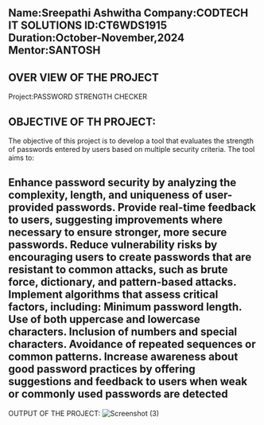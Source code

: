 Name:Sreepathi Ashwitha
Company:CODTECH IT SOLUTIONS
ID:CT6WDS1915
Duration:October-November,2024
Mentor:SANTOSH
-------------------------------------
OVER VIEW OF THE PROJECT
-------------------------------------
Project:PASSWORD STRENGTH CHECKER


OBJECTIVE OF TH PROJECT:
----------------------------------------------------
The objective of this project is to develop a tool that evaluates the strength of passwords entered by users based on multiple security criteria. The tool aims to:

Enhance password security by analyzing the complexity, length, and uniqueness of user-provided passwords.
Provide real-time feedback to users, suggesting improvements where necessary to ensure stronger, more secure passwords.
Reduce vulnerability risks by encouraging users to create passwords that are resistant to common attacks, such as brute force, dictionary, and pattern-based attacks.
Implement algorithms that assess critical factors, including:
Minimum password length.
Use of both uppercase and lowercase characters.
Inclusion of numbers and special characters.
Avoidance of repeated sequences or common patterns.
Increase awareness about good password practices by offering suggestions and feedback to users when weak or commonly used passwords are detected
-------------------------------------------------------------------------------------------------------------------------------------------------------
OUTPUT OF THE PROJECT:
![Screenshot (3)](https://github.com/user-attachments/assets/374de06d-24fc-4318-a148-d7fe663a027a)


